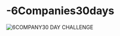 # -6Companies30days
![6COMPANY30 DAY CHALLENGE](https://user-images.githubusercontent.com/89386936/151665220-9c35ccbf-ec89-4fb6-9800-1fecd02bed27.jpg)
